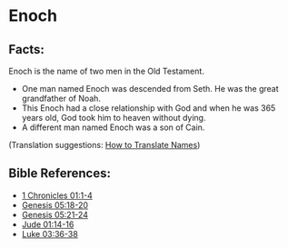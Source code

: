 # Enoch #

## Facts: ##

Enoch is the name of two men in the Old Testament.

* One man named Enoch was descended from Seth. He was the great grandfather of Noah.
* This Enoch had a close relationship with God and when he was 365 years old, God took him to heaven without dying.
* A different man named Enoch was a son of Cain.

(Translation suggestions: [How to Translate Names](en/ta-vol1/translate/man/translate-names))



## Bible References: ##

* [1 Chronicles 01:1-4](en/tn/1ch/help/01/01)
* [Genesis 05:18-20](en/tn/gen/help/05/18)
* [Genesis 05:21-24](en/tn/gen/help/05/21)
* [Jude 01:14-16](en/tn/jud/help/01/14)
* [Luke 03:36-38](en/tn/luk/help/03/36)
